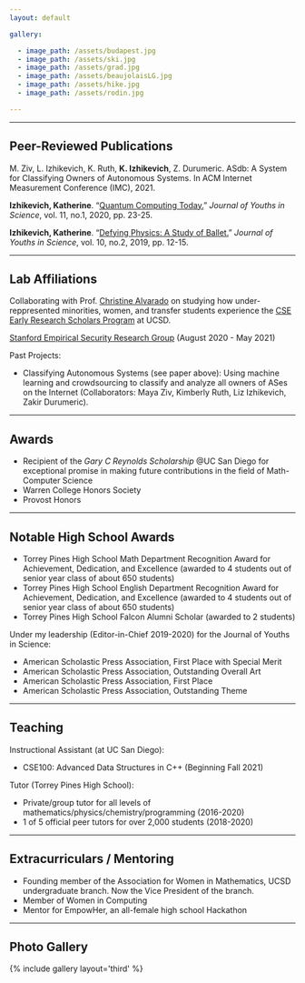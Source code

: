 ```yaml
---
layout: default

gallery:

  - image_path: /assets/budapest.jpg
  - image_path: /assets/ski.jpg
  - image_path: /assets/grad.jpg
  - image_path: /assets/beaujolaisLG.jpg
  - image_path: /assets/hike.jpg
  - image_path: /assets/rodin.jpg

---
```


* * *
## Peer-Reviewed Publications

M. Ziv, L. Izhikevich, K. Ruth, **K. Izhikevich**, Z. Durumeric. ASdb: A System for Classifying Owners of Autonomous Systems. In ACM Internet Measurement Conference (IMC), 2021. 

**Izhikevich, Katherine**. “[Quantum Computing Today.](https://issuu.com/journys7/docs/final_journys_11.1)” *Journal of Youths in Science*, vol. 11, no.1, 2020, pp. 23-25.

**Izhikevich, Katherine**. “[Defying Physics: A Study of Ballet.](https://issuu.com/journys7/docs/10.2)” *Journal of Youths in Science*, vol. 10, no.2, 2019, pp. 12-15.

* * *
## Lab Affiliations


Collaborating with Prof. [Christine Alvarado](https://sites.google.com/a/eng.ucsd.edu/alvarado/) on studying how under-reppresented minorities, women, and transfer students experience the [CSE Early Research Scholars Program](https://ersp.eng.ucsd.edu/) at UCSD.

[Stanford Empirical Security Research Group](https://esrg.stanford.edu) 
(August 2020 - May 2021)

Past Projects:
* Classifying Autonomous Systems (see paper above): Using machine learning and crowdsourcing to classify and analyze all owners of ASes on the Internet (Collaborators: Maya Ziv, Kimberly Ruth, Liz Izhikevich, Zakir Durumeric).

* * *
## Awards

*	Recipient of the *Gary C Reynolds Scholarship* @UC San Diego for exceptional promise in making future contributions in the field of Math-Computer Science
*	Warren College Honors Society
*	Provost Honors

* * *

## Notable High School Awards

* Torrey Pines High School Math Department Recognition Award for Achievement, Dedication, and Excellence (awarded to 4 students out of senior year class of about 650 students)
* Torrey Pines High School English Department Recognition Award for Achievement, Dedication, and Excellence (awarded to 4 students out of senior year class of about 650 students)
* Torrey Pines High School Falcon Alumni Scholar (awarded to 2 students)

Under my leadership (Editor-in-Chief 2019-2020) for the Journal of Youths in Science: 

* American Scholastic Press Association, First Place with Special Merit 
* American Scholastic Press Association, Outstanding Overall Art
*	American Scholastic Press Association, First Place
*	American Scholastic Press Association, Outstanding Theme


* * *
## Teaching

Instructional Assistant (at UC San Diego):

* CSE100: Advanced Data Structures in C++ (Beginning Fall 2021)

Tutor (Torrey Pines High School):

* Private/group tutor for all levels of mathematics/physics/chemistry/programming (2016-2020)
* 1 of 5 official peer tutors for over 2,000 students (2018-2020)

* * *
## Extracurriculars / Mentoring

* Founding member of the Association for Women in Mathematics, UCSD undergraduate branch. Now the Vice President of the branch.
*	Member of Women in Computing
* Mentor for EmpowHer, an all-female high school Hackathon

* * *
## Photo Gallery
{% include gallery layout='third' %}
